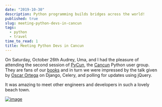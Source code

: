 ```yaml
---
date: "2019-10-30"
description: Python programming builds bridges across the world!
published: true
slug: meeting-python-devs-in-cancun
tags:
  - python
  - travel
time_to_read: 1
title: Meeting Python Devs in Cancun
---
```


On Saturday, October 26th Audrey, Uma, and I had the pleasure of attending the second session of [PyCun](https://www.meetup.com/Py-Cun/), the [Cancun](https://en.m.wikipedia.org/wiki/Canc%C3%BAn) Python user group. They are fans of our [books](/pages/books) and in turn we were impressed by the talk given by [Oscar Ortega](https://github.com/oortega) on Django, Celery, and polling for updates using jQuery.

It was amazing to meet other engineers and developers in such a lovely beach town.

[![image](https://f004.backblazeb2.com/file/daniel-feldroy-com/public/images/pycun.jpeg)](https://www.meetup.com/Py-Cun/)
